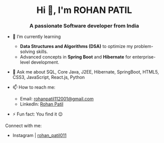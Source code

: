 <h1 align="center"><b> Hi 👋, I'm ROHAN PATIL </b></h1>

<h3 align="center"> A passionate Software developer from India </h3>
<!-- I'm a passionate software developer with a strong foundation in **SQL, Core Java, J2EE, Hibernate, Spring Boot, HTML5, CSS3, JavaScript, React.js,** and **Python**. With hands-on experience in building full-stack applications and managing databases, I am constantly learning and improving my skills in **Data Structures and Algorithms (DSA)** to tackle complex problems more effectively. -->

- 🌱 I’m currently learning
  - **Data Structures and Algorithms (DSA)** to optimize my problem-solving skills.
  - Advanced concepts in **Spring Boot** and **Hibernate** for enterprise-level development.
- 💬 Ask me about SQL, Core Java, J2EE, Hibernate, SpringBoot, HTML5, CSS3, JavaScript, React.js, Python
- 📫 How to reach me:
  - Email: [rohanpatil112001@gmail.com](mailto:rohanpatil112001@gmail.com)
  - LinkedIn: [Rohan Patil](https://www.linkedin.com/in/rohanpatil11/)

- ⚡ Fun fact: You find it 😉

Connect with me:
  - Instagram | [rohan_patil011](https://www.instagram.com/in/rohan_patil011/)

